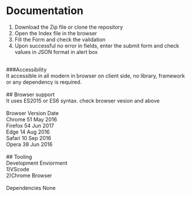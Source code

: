 # Documentation <br/>
1) Download the Zip file or clone the repository<br/>
2) Open the Index file in the browser<br/>
3) Fill the Form and check the validation<br/>
4) Upon successful no error in fields, enter the submit form and check values in JSON format in alert box<br/>
<br/>
###Accessibility<br/>
It accessible in all modern in browser on client side, no library, framework or any dependency is required.<br/>
<br/>
## Browser support<br/>
It uses ES2015 or ES6 syntax. check browser vesion and above<br/>
<br/>
Browser	Version	Date<br/>
Chrome	51	May 2016<br/>
Firefox	54	Jun 2017<br/>
Edge	14	Aug 2016<br/>
Safari	10	Sep 2016<br/>
Opera	38 	Jun 2016<br/>
<br/>
## Tooling<br/>
Development Enviorment<br/>
1)VScode<br/>
2)Chrome Browser<br/>
<br/>
Dependencies 
None<br/>



